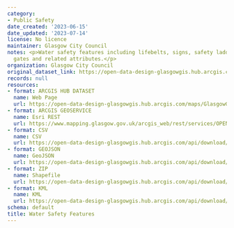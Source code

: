 ```yaml
---
category:
- Public Safety
date_created: '2023-06-15'
date_updated: '2023-07-14'
license: No licence
maintainer: Glasgow City Council
notes: <p>Water safety features including lifebelts, signs, safety ladders, poles,
  gates and related attributes.</p>
organization: Glasgow City Council
original_dataset_link: https://open-data-design-glasgowgis.hub.arcgis.com/maps/GlasgowGIS::water-safety-features
records: null
resources:
- format: ARCGIS HUB DATASET
  name: Web Page
  url: https://open-data-design-glasgowgis.hub.arcgis.com/maps/GlasgowGIS::water-safety-features
- format: ARCGIS GEOSERVICE
  name: Esri REST
  url: https://www.mapping.glasgow.gov.uk/arcgis_web/rest/services/OPEN_DATA/Water_Safety_Features/MapServer/0
- format: CSV
  name: CSV
  url: https://open-data-design-glasgowgis.hub.arcgis.com/api/download/v1/items/b313de9124ea45ba9f0b825fc0b4f491/csv?layers=0
- format: GEOJSON
  name: GeoJSON
  url: https://open-data-design-glasgowgis.hub.arcgis.com/api/download/v1/items/b313de9124ea45ba9f0b825fc0b4f491/geojson?layers=0
- format: ZIP
  name: Shapefile
  url: https://open-data-design-glasgowgis.hub.arcgis.com/api/download/v1/items/b313de9124ea45ba9f0b825fc0b4f491/shapefile?layers=0
- format: KML
  name: KML
  url: https://open-data-design-glasgowgis.hub.arcgis.com/api/download/v1/items/b313de9124ea45ba9f0b825fc0b4f491/kml?layers=0
schema: default
title: Water Safety Features
---
```


